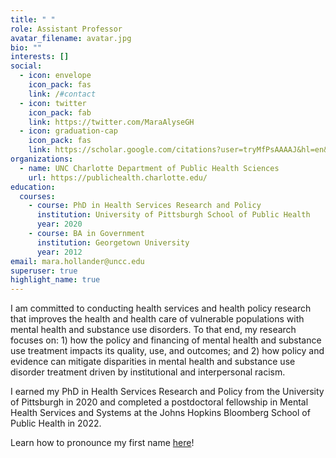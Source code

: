 ```yaml
---
title: " "
role: Assistant Professor
avatar_filename: avatar.jpg
bio: ""
interests: []
social:
  - icon: envelope
    icon_pack: fas
    link: /#contact
  - icon: twitter
    icon_pack: fab
    link: https://twitter.com/MaraAlyseGH
  - icon: graduation-cap
    icon_pack: fas
    link: https://scholar.google.com/citations?user=tryMfPsAAAAJ&hl=en&oi=ao
organizations:
  - name: UNC Charlotte Department of Public Health Sciences
    url: https://publichealth.charlotte.edu/
education:
  courses:
    - course: PhD in Health Services Research and Policy
      institution: University of Pittsburgh School of Public Health
      year: 2020
    - course: BA in Government
      institution: Georgetown University
      year: 2012
email: mara.hollander@uncc.edu
superuser: true
highlight_name: true
---
```

I am committed to conducting health services and health policy research that improves the health and health care of vulnerable populations with mental health and substance use disorders. To that end, my research focuses on: 1) how the policy and financing of mental health and substance use treatment impacts its quality, use, and outcomes; and 2) how policy and evidence can mitigate disparities in mental health and substance use disorder treatment driven by institutional and interpersonal racism.

I earned my PhD in Health Services Research and Policy from the University of Pittsburgh in 2020 and completed a postdoctoral fellowship in Mental Health Services and Systems at the Johns Hopkins Bloomberg School of Public Health in 2022.

Learn how to pronounce my first name [here](https://namedrop.io/marahollander)!